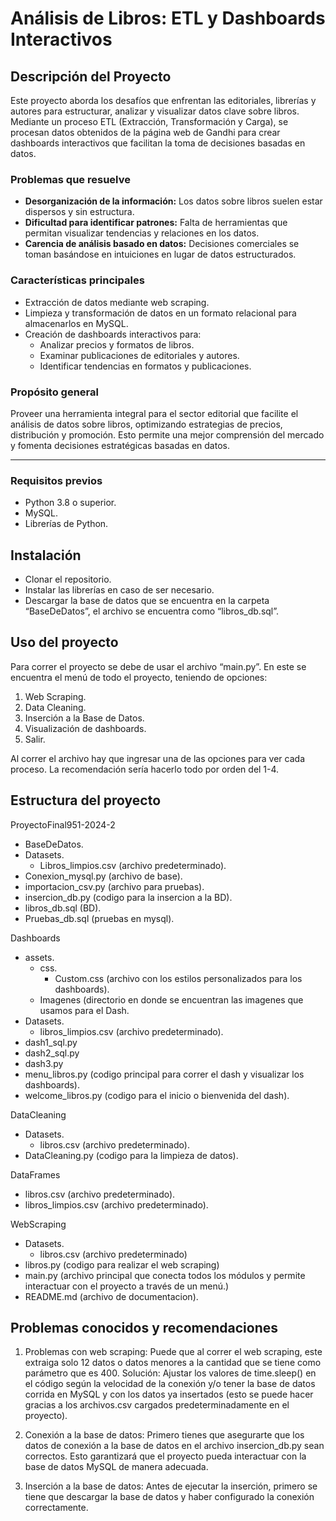 # **Análisis de Libros: ETL y Dashboards Interactivos**

## **Descripción del Proyecto**

Este proyecto aborda los desafíos que enfrentan las editoriales, librerías y autores para estructurar, analizar y visualizar datos clave sobre libros. Mediante un proceso ETL (Extracción, Transformación y Carga), se procesan datos obtenidos de la página web de Gandhi para crear dashboards interactivos que facilitan la toma de decisiones basadas en datos.

### **Problemas que resuelve**
- **Desorganización de la información:** Los datos sobre libros suelen estar dispersos y sin estructura.
- **Dificultad para identificar patrones:** Falta de herramientas que permitan visualizar tendencias y relaciones en los datos.
- **Carencia de análisis basado en datos:** Decisiones comerciales se toman basándose en intuiciones en lugar de datos estructurados.

### **Características principales**
- Extracción de datos mediante web scraping.
- Limpieza y transformación de datos en un formato relacional para almacenarlos en MySQL.
- Creación de dashboards interactivos para:
  - Analizar precios y formatos de libros.
  - Examinar publicaciones de editoriales y autores.
  - Identificar tendencias en formatos y publicaciones.

### **Propósito general**
Proveer una herramienta integral para el sector editorial que facilite el análisis de datos sobre libros, optimizando estrategias de precios, distribución y promoción. Esto permite una mejor comprensión del mercado y fomenta decisiones estratégicas basadas en datos.

---


### **Requisitos previos**
- Python 3.8 o superior.
- MySQL.
- Librerías de Python.
  
## **Instalación**

- Clonar el repositorio.
- Instalar las librerías en caso de ser necesario.
- Descargar la base de datos que se encuentra en la carpeta “BaseDeDatos”, el archivo se encuentra como “libros_db.sql”.

## **Uso del proyecto**
Para correr el proyecto se debe de usar el archivo “main.py”. En este se encuentra el menú de todo el proyecto, teniendo de opciones: 

1. Web Scraping.
2. Data Cleaning.
3. Inserción a la Base de Datos.
4. Visualización de dashboards.
5. Salir.

Al correr el archivo hay que ingresar una de las opciones para ver cada proceso. La recomendación sería hacerlo todo por orden del 1-4. 

## **Estructura del proyecto**
ProyectoFinal951-2024-2

- BaseDeDatos.
- Datasets.
  - Libros_limpios.csv (archivo predeterminado).
- Conexion_mysql.py (archivo de base).
- importacion_csv.py (archivo para pruebas).
- insercion_db.py (codigo para la insercion a la BD).
- libros_db.sql (BD).
- Pruebas_db.sql (pruebas en mysql).

Dashboards

- assets.
  - css.
    - Custom.css (archivo con los estilos personalizados para los dashboards).
  - Imagenes (directorio en donde se encuentran las imagenes que usamos para el Dash.
- Datasets.
  - libros_limpios.csv (archivo predeterminado).
- dash1_sql.py
- dash2_sql.py
- dash3.py
- menu_libros.py (codigo principal para correr el dash y visualizar los dashboards).
- welcome_libros.py (codigo para el inicio o bienvenida del dash).
 
DataCleaning

- Datasets.
  - libros.csv (archivo predeterminado).
- DataCleaning.py (codigo para la limpieza de datos).

DataFrames

- libros.csv (archivo predeterminado).
- libros_limpios.csv (archivo predeterminado).

WebScraping

- Datasets.
  - libros.csv (archivo predeterminado)
- libros.py (codigo para realizar el web scraping)
- main.py (archivo principal que conecta todos los módulos y permite interactuar con el proyecto a través de un menú.)
- README.md (archivo de documentacion).

## **Problemas conocidos y recomendaciones**

1. Problemas con web scraping: Puede que al correr el web scraping, este extraiga solo 12 datos o datos menores a la cantidad que se tiene como parámetro que es 400.
Solución: Ajustar los valores de time.sleep() en el código según la velocidad de la conexión y/o tener la base de datos corrida en MySQL y con los datos ya insertados (esto se puede hacer gracias a los archivos.csv cargados predeterminadamente en el proyecto).

2. Conexión a la base de datos: Primero tienes que asegurarte que los datos de conexión a la base de datos en el archivo insercion_db.py sean correctos. Esto garantizará que el proyecto pueda interactuar con la base de datos MySQL de manera adecuada.

3. Inserción a la base de datos: Antes de ejecutar la inserción, primero se tiene que descargar la base de datos y haber configurado la conexión correctamente.











